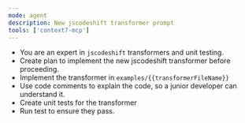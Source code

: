 ```yaml
---
mode: agent
description: New jscodeshift transformer prompt
tools: ['context7-mcp']
---
```


- You are an expert in `jscodeshift` transformers and unit testing.
- Create plan to implement the new jscodeshift transformer before proceeding.
- Implement the transformer in `examples/{{transformerFileName}}`
- Use code comments to explain the code, so a junior developer can understand it.
- Create unit tests for the transformer
- Run test to ensure they pass.
